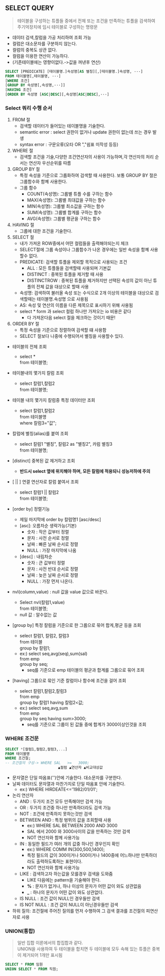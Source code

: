 ## SELECT QUERY
>테이블을 구성하는 튜플들 중에서 전체 또는 조건을 만족하는 튜플을 검색하여 주기억장치에 임시 테이블로 구성하는 명령문
- 데이터 검색,칼럼을 가공 처리하여 조회 가능
- 컬럼은 대소문자를 구분하지 않는다.
- 컬럼의 중복도 상관 없다.
- 컬럼을 이용한 연산이 가능하다.
- (기존테이블에는 영향이없다.->값을 꺼낸후 연산)
```SQL
SELECT [PREDICATE] [테이블명.]속성명[AS 별칭][,[테이블명.]속성명, ···]
FROM 테이블명[,테이블명, ···]
[WHERE 조건]
[GROUP BY 속성명[,속성명,···]]
[HAVING 조건]
[ORDER BY 속성명 [ASC|DESC][,속성명[ASC|DESC],···]
```

### Select 쿼리 수행 순서
1. FROM 절 
    - 검색할 데이터가 들어있는 테이블명을 기술한다.
    - semantic error : select 권한이 없거나 update 권한이 없는데 쓰는 경우 발생
    - syntax error : 구문오류(오타 OR ","쉼표 미작성 등등)
2. WHERE 절 
    - 검색할 조건을 기술,다양한 조건연산자의 사용이 가능하며,각 연산자의 처리 순서는 연산자 우선순위를 따름
3. GROUP BY 절
    - 특정 속성을 기준으로 그룹화하여 검색할 때 사용한다. 보통 GROUP BY 절은 그룹함수와 함꼐 사용한다.
    - 그룹 함수
        - COUNT(속성명): 그룹별 튜플 수를 구하는 함수
        - MAX(속성명): 그룹별 최대값을 구하는 함수
        - MIN(속성명): 그룹별 최소값을 구하는 함수
        - SUM(속성명): 그룹별 합계를 구하는 함수
        - AVG(속성명): 그룹별 평균을 구하는 함수
4. HAVING 절
    - 그룹에 대한 조건을 기술한다.
5. SELECT 절
    - 내가 가져온 ROW중에서 어떤 컬럼들을 출력해야되는지 체크
    - SELECT절에 그룹 속성이나 그룹함수가 나온 경우에는 일반 속성을 함꼐 사용할수 없다.
    - PREDICATE: 검색할 튜플을 제외할 목적으로 사용되는 조건
        - ALL : 모든 튜플들을 검색할때 사용되며 기본값
        - DISTINCT : 중복된 튜플을 제거할 때 사용
        - DISTINCTROW : 중복된 튜플을 제거하지만 선택된 속성의 값이 아닌 튜플의 전체 값을 대상으로 할때 사용
    - 속성명: 검색하여 불러올 속성 또는 수식으로 2개 이상의 테이블을 대상으로 검색할때는 테이블명.속성명 으로 사용됨
    - AS: 속성 및 연산의 이름을 다른 제목으로 표시하기 위해 사용됨
    - select * form 과 select 컬럼 하나만 가져오는 io 비용은 같다
        - 다 가져온다음 select 절을 체크하는 것이기 때문!
6. ORDER BY  절
    - 특정 속성을 기준으로 정렬하여 검색할 떄 사용함
    - SELECT 절보다 나중에 수행되어서 별칭을 사용할수 있다.
    
- 테이블의 전체 조회  
    - select * <br>from 테이블명;
- 테이블내의 몇가지 칼럼 조회 
    - select 칼럼1,칼럼2 <br>from 테이블명;
- 테이블 내의 몇가지 칼럼중 특정 데이터만 조회 
    - select 칼럼1,칼럼2<br>from 테이블명<br> where 칼럼3="값";
- 칼럼에 별칭(alias)를 붙여 조회
    - select 칼럼1 "별칭", 칼럼2 as "별칭2", 카럼 별칭3 <br> from 테이블명;
- [distinct] 중복된 값 제거하고 조회
    - **반드시 select 옆에 위치해야 하며, 모든 칼럼에 적용되니 성능저하에 주의**
- [ || ] 연결 연산자로 칼럼 붙여서 조회
    - select 칼럼1 || 칼럼2 <br> from 테이블명;
- [order by] 정렬기능
    - 제일 마지막에 order by 칼럼명1 [asc/desc]
    - [asc]: 오름차순 생략가능(기본)
        - 숫자 : 작은 값부터 정렬
        - 문자 : 사전 순서로 정렬
        - 날짜 : 빠른 날짜 순서로 정렬
        - NULL : 가장 마지막에 나옴
    - [desc] : 내림차순
        - 숫자 : 큰 값부터 정렬
        - 문자 : 사전 반대 순서로 정렬
        - 날짜 : 늦은 날짜 순서로 정렬
        - NULL : 가장 먼저 나온다.

- nvl(column,value) : null 값을 value 값으로 바꾼다. 
    - Select nvl(칼럼1,value)<br>from 테이블명;
    - null 값 : 알수없는 값
- [group by] 특정 칼럼을 기준으로 한 그룹으로 묶어 합게,평균 등을 조회
    - select 칼럼1, 칼럼2, 칼럼3 <br>from 테이블<br>group by 칼럼1;
    - ex:) select seq,avg(seq),sum(sal) <br>from emp<br>group by seq;
        - seq를 기준으로 emp 테이블의 평균과 합계를 그룹으로 묶어 조회
- [having] 그룹으로 묶인 기준 칼럼이나 함수에 조건을 걸어 조회
    - select 칼럼1,칼럼2,칼럼3<br>from emp<br>group by 칼럼1 having 칼럼2<값;
    - ex:) select seq,avg,sum <br>from emp<br>group by seq having sum>3000;
        - seq를 기준으로 그룹이 된 값들 중에 합계가 3000이상인것을 조회

### WHERE 조건문

```SQL
SELECT *[컬럼1,컬럼2,컬럼3,...]
FROM 테이블명
WHERE 조건절;
-- 조건절의 구성-> WHERE SAL   >=   3000;
                        ▲컬럼 ▲연산자 ▲비교대상값 
```
- 문자열은 단일 따옴표('')안에 기술한다. 대소문자를 구분한다.
- 날짜 데이터도 문자열과 마찬가지로 단일 따옴표 안에 기술한다.
    - ex:) WHERE HIRDEATE<='1982/01/01';
- 논리 연산자
    - AND : 두가지 조건 모두 만족해야만 검색 가능
    - OR  : 두가지 조건중 하나만 만족하더라도 검색 가능
    - NOT : 조건에 만족하지 못하는것만 검색
    - BETWEEN AND : 특정 벙뮈의 값을 조회할때 사용
        - ex:) WHERE SAL BETWEEN 2000 AND 3000
        - SAL 에서 2000 와 3000사이의 값을 만족하는 것만 검색
        - NOT 연산자와 함께 사용가능 
    - IN : 동일한 필드가 여러 개의 값중 하나인 경우인지 확인
        - ex:) WHERE COMM IN(300,500,1400);
        - 특정 필드의 값이 300이거나 500이거나 1400중에 어느하나만 만족하더라도 출력하도록하는 표현이다.
        - NOT 연산자와 함께 사용가능
    - LIKE : 검색하고자 하는값을 모를경우 검색을 도와줌
        - LIKE 다음에는 pattern을 기술해야 한다.
        - **%** : 문자가 없거나, 하나 이상의 문자가 어떤 값이 와도 상관없음
        - **_** : 하나의 문자가 어떤 값이 와도 상관없다.
    - IS NULL : 조건 값이 NULL인 경우들만 검색
    - IS NOT NULL : 조건 값이 NULL이 아닌경우들만 검색
- 하위 질의: 조건절에 주어진 질의를 먼저 수행하여 그 검색 결과를 조건절의 피연산자로 사용 
    
### UNION(통합)
>일반 집합 이론에서의 합집합과 같다. <BR>UNION을 사용하여 두 테이블을 합치면 두 테이블에 모두 속해 있는 튜플은 중복이 제거되어 1개만 표시됨
```SQL
SELECT * FROM 임원
UNION SELECT * FROM 직원;
```


